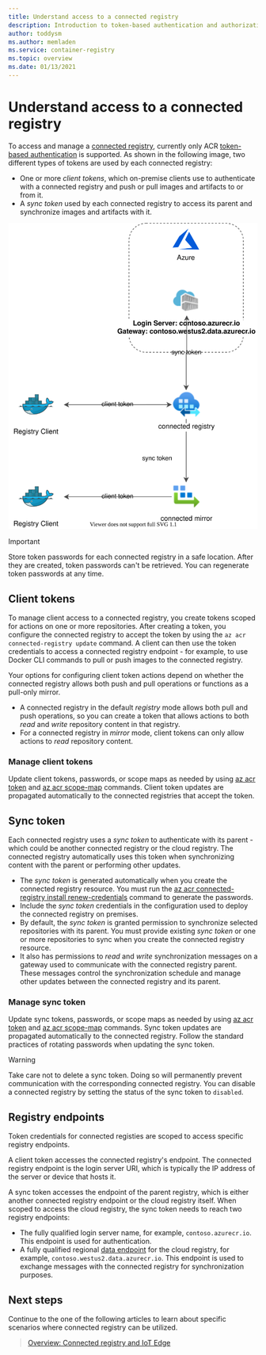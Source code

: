 ```yaml
---
title: Understand access to a connected registry
description: Introduction to token-based authentication and authorization for connected registries in Azure Container Registry
author: toddysm
ms.author: memladen
ms.service: container-registry
ms.topic: overview
ms.date: 01/13/2021
---
```


# Understand access to a connected registry

To access and manage a [connected registry](intro-connected-registry.md), currently only ACR [token-based authentication](container-registry-repository-scoped-permissions.md) is supported. As shown in the following image, two different types of tokens are used by each connected registry:

* One or more *client tokens*, which on-premise clients use to authenticate with a connected registry and push or pull images and artifacts to or from it.
* A *sync token* used by each connected registry to access its parent and synchronize images and artifacts with it.

![Connected Registry Authentication Overview](media/connected-registry/connected-registry-authentication-overview.svg)

> [!IMPORTANT]
> Store token passwords for each connected registry in a safe location. After they are created, token passwords can't be retrieved. You can regenerate token passwords at any time.

## Client tokens

To manage client access to a connected registry, you create tokens scoped for actions on one or more repositories. After creating a token, you configure the connected registry to accept the token by using the `az acr connected-registry update` command. A client can then use the token credentials to access a connected registry endpoint - for example, to use Docker CLI commands to pull or push images to the connected registry.

Your options for configuring client token actions depend on whether the connected registry allows both push and pull operations or functions as a pull-only mirror. 
* A connected registry in the default *registry* mode allows both pull and push operations, so you can create a token that allows actions to both *read* and *write* repository content in that registry. 
* For a connected registry in *mirror* mode, client tokens can only allow actions to *read* repository content.

### Manage client tokens

Update client tokens, passwords, or scope maps as needed by using [az acr token](https://docs.microsoft.com/en-us/cli/azure/acr/token?view=azure-cli-latest) and [az acr scope-map](https://docs.microsoft.com/en-us/cli/azure/acr/scope-map?view=azure-cli-latest) commands. Client token updates are propagated automatically to the connected registries that accept the token.

## Sync token

Each connected registry uses a *sync token* to authenticate with its parent - which could be another connected registry or the cloud registry. The connected registry automatically uses this token when synchronizing content with the parent or performing other updates. 

* The *sync token* is generated automatically when you create the connected registry resource. You must run the [az acr connected-registry install renew-credentials][az-acr-install-renew-credentials] command to generate the passwords.
* Include the *sync token* credentials in the configuration used to deploy the connected registry on premises. 
* By default, the *sync token* is granted permission to synchronize selected repositories with its parent. You must provide existing *sync token* or one or more repositories to sync when you create the connected registry resource.
* It also has permissions to *read* and *write* synchronization messages on a gateway used to communicate with the connected registry parent. These messages control the synchronization schedule and manage other updates between the connected registry and its parent.

### Manage sync token

Update sync tokens, passwords, or scope maps as needed by using [az acr token](https://docs.microsoft.com/en-us/cli/azure/acr/token?view=azure-cli-latest) and [az acr scope-map](https://docs.microsoft.com/en-us/cli/azure/acr/scope-map?view=azure-cli-latest) commands. Sync token updates are propagated automatically to the connected registry. Follow the standard practices of rotating passwords when updating the sync token.

> [!WARNING]
> Take care not to delete a sync token. Doing so will permanently prevent communication with the corresponding connected registry. You can disable a connected registry by setting the status of the sync token to `disabled`. 

## Registry endpoints

Token credentials for connected registies are scoped to access specific registry endpoints. 

A client token accesses the connected registry's endpoint. The connected registry endpoint is the login server URI, which is typically the IP address of the server or device that hosts it.

A sync token accesses the endpoint of the parent registry, which is either another connected registry endpoint or the cloud registry itself. When scoped to access the cloud registry, the sync token needs to reach two registry endpoints:

- The fully qualified login server name, for example, `contoso.azurecr.io`. This endpoint is used for authentication.
- A fully qualified regional [data endpoint](https://docs.microsoft.com/azure/container-registry/container-registry-firewall-access-rules#enable-dedicated-data-endpoints) for the cloud registry, for example, `contoso.westus2.data.azurecr.io`. This endpoint is used to exchange messages with the connected registry for synchronization purposes. 

## Next steps

Continue to the one of the following articles to learn about specific scenarios where connected registry can be utilized.

> [Overview: Connected registry and IoT Edge][overview-connected-registry-and-iot-edge]

<!-- LINKS - internal -->
[az-acr-install-renew-credentials]: https://docs.microsoft.com/cli/azure/acr/connected-registry/install?view=azure-cli-latest#az_acr_connected_registry_install_renew_credentials
[overview-connected-registry-and-iot-edge]:overview-connected-registry-and-iot-edge.md
[repository-scoped-permissions]: https://docs.microsoft.com/azure/container-registry/container-registry-repository-scoped-permissions
